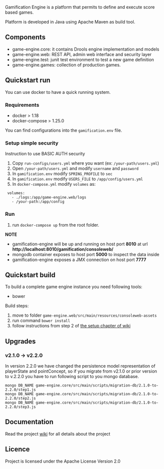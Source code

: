 Gamification Engine is a platform that permits to define and execute score based games.

Platform is developed in Java using Apache Maven as build tool.

## Components
* game-engine.core: it contains Drools engine implementation and models
* game-engine.web: REST API, admin web interface and security layer
* game-engine.test: junit test environment to test a new game definition
* game-engine.games: collection of production games.


## Quickstart run

You can use docker to have a quick running system.

### Requirements

* docker > 1.18
* docker-compose > 1.25.0
   

You can find configurations into the `gamification.env` file.

### Setup simple security

Instruction to use BASIC AUTH security

1. Copy `run-configs/users.yml` where you want (ex: `/your-path/users.yml`)
2. Open `/your-path/users.yml` and modify `username` and `password`
3. In `gamification.env` modify `SPRING_PROFILE` to `sec`
4. In `gamification.env` modify `USERS_FILE` to `/app/config/users.yml`
5. In `docker-compose.yml` modify `volumes` as:
```
 volumes:
   - ./logs:/app/game-engine.web/logs
   - /your-path:/app/config
```

### Run

1. run `docker-compose up` from the root folder.

**NOTE**
* gamification-engine will be up and running on host port **8010** at url **http://localhost:8010/gamification/consoleweb/**
* mongodb container exposes to host port **5000** to inspect the data inside
* gamification-engine exposes a JMX connection on host port **7777**


## Quickstart build

To build a complete game engine instance you need following tools: 
* bower

Build steps:
1. move to folder `game-engine.web/src/main/resources/consoleweb-assets`
2. run command `bower install`
3. follow instructions from step 2 of [the setup chapter of wiki](https://github.com/smartcommunitylab/smartcampus.gamification/wiki/Setup#build) 

## Upgrades

### v2.1.0 -> v2.2.0

In version 2.2.0 we have changed the persistence model representation of playerState and pointConcept, so if you migrate from v2.1.0 or prior version to v.2.2.0 you have to run following script
to you mongo database.

```
mongo DB_NAME game-engine.core/src/main/scripts/migration-db/2.1.0-to-2.2.0/step1.js
mongo DB_NAME game-engine.core/src/main/scripts/migration-db/2.1.0-to-2.2.0/step2.js
mongo DB_NAME game-engine.core/src/main/scripts/migration-db/2.1.0-to-2.2.0/step3.js
```

## Documentation
Read the project [wiki](https://github.com/smartcommunitylab/smartcampus.gamification/wiki) for all details about the project

## Licence
Project is licensed under the Apache License Version 2.0
